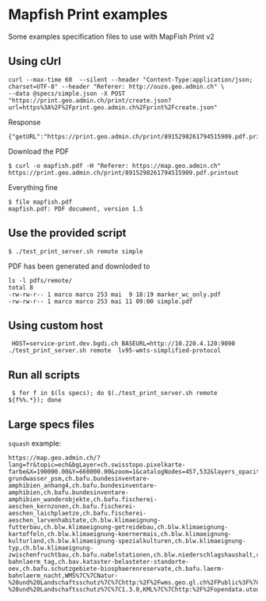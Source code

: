 Mapfish Print examples
=====================


Some examples specification files to use with MapFish Print v2


## Using cUrl


    curl --max-time 60  --silent --header "Content-Type:application/json; charset=UTF-8" --header "Referer: http://ouzo.geo.admin.ch" \
    --data @specs/simple.json -X POST "https://print.geo.admin.ch/print/create.json?url=https%3A%2F%2Fprint.geo.admin.ch%2Fprint%2Fcreate.json"

Response


    {"getURL":"https://print.geo.admin.ch/print/8915298261794515909.pdf.printout"}
    
Download the PDF

    $ curl -o mapfish.pdf -H "Referer: https://map.geo.admin.ch" https://print.geo.admin.ch/print/8915298261794515909.pdf.printout
    
Everything fine

    $ file mapfish.pdf 
    mapfish.pdf: PDF document, version 1.5

## Use the provided script


    $ ./test_print_server.sh remote simple
    
PDF has been generated and downloded to

    ls -l pdfs/remote/
    total 8
    -rw-rw-r-- 1 marco marco 253 mai  9 18:19 marker_wc_only.pdf
    -rw-rw-r-- 1 marco marco 253 mai 11 09:00 simple.pdf

## Using custom host


     HOST=service-print.dev.bgdi.ch BASEURL=http://10.220.4.120:9090  ./test_print_server.sh remote  lv95-wmts-simplified-protocol




## Run all scripts

     $ for f in $(ls specs); do $(./test_print_server.sh remote   ${f%%.*}); done




## Large specs files

`squash` example:

    https://map.geo.admin.ch/?lang=fr&topic=ech&bgLayer=ch.swisstopo.pixelkarte-farbe&X=190000.00&Y=660000.00&zoom=1&catalogNodes=457,532&layers_opacity=0.75,1,0.75,1,1,1,1,0.75,0.75,0.75,0.75,0.75,0.75,0.75,0.75,1,0.75,0.75,1,1,0.75&layers=ch.bafu.naqua-grundwasser_psm,ch.bafu.bundesinventare-amphibien_anhang4,ch.bafu.bundesinventare-amphibien,ch.bafu.bundesinventare-amphibien_wanderobjekte,ch.bafu.fischerei-aeschen_kernzonen,ch.bafu.fischerei-aeschen_laichplaetze,ch.bafu.fischerei-aeschen_larvenhabitate,ch.blw.klimaeignung-futterbau,ch.blw.klimaeignung-getreidebau,ch.blw.klimaeignung-kartoffeln,ch.blw.klimaeignung-koernermais,ch.blw.klimaeignung-kulturland,ch.blw.klimaeignung-spezialkulturen,ch.blw.klimaeignung-typ,ch.blw.klimaeignung-zwischenfruchtbau,ch.bafu.nabelstationen,ch.blw.niederschlagshaushalt,ch.bafu.laerm-bahnlaerm_tag,ch.bav.kataster-belasteter-standorte-oev,ch.bafu.schutzgebiete-biosphaerenreservate,ch.bafu.laerm-bahnlaerm_nacht,WMS%7C%7CNatur-%20und%20Landschaftsschutz%7C%7Chttp:%2F%2Fwms.geo.gl.ch%2FPublic%3F%7C%7CNatur-%20und%20Landschaftsschutz%7C%7C1.3.0,KML%7C%7Chttp:%2F%2Fopendata.utou.ch%2Furbanproto%2Fgeneva%2Fgeo%2Fkml%2FRoutes.kml
